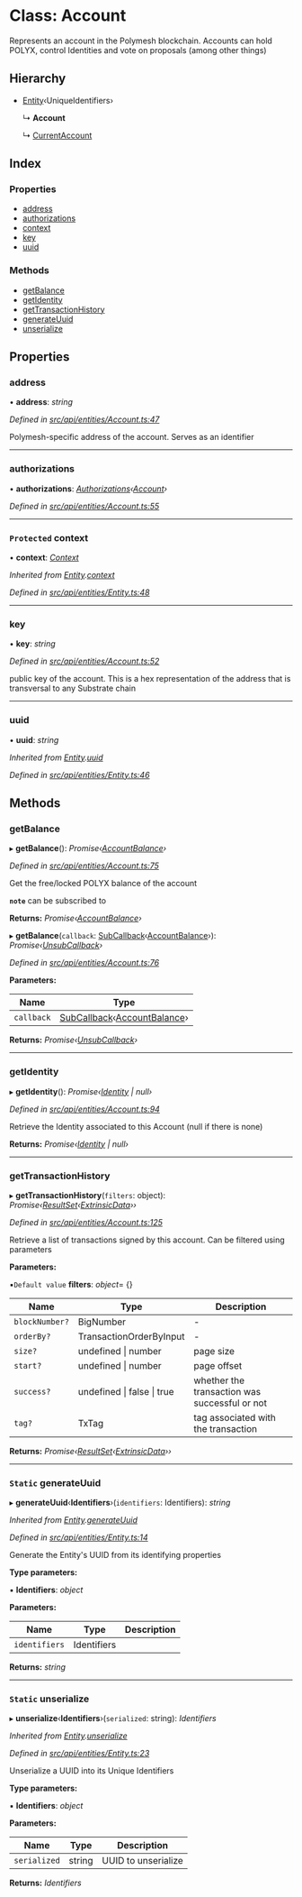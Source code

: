 # Class: Account

Represents an account in the Polymesh blockchain. Accounts can hold POLYX, control Identities and vote on proposals (among other things)

## Hierarchy

* [Entity](entity.md)‹UniqueIdentifiers›

  ↳ **Account**

  ↳ [CurrentAccount](currentaccount.md)

## Index

### Properties

* [address](account.md#address)
* [authorizations](account.md#authorizations)
* [context](account.md#protected-context)
* [key](account.md#key)
* [uuid](account.md#uuid)

### Methods

* [getBalance](account.md#getbalance)
* [getIdentity](account.md#getidentity)
* [getTransactionHistory](account.md#gettransactionhistory)
* [generateUuid](account.md#static-generateuuid)
* [unserialize](account.md#static-unserialize)

## Properties

###  address

• **address**: *string*

*Defined in [src/api/entities/Account.ts:47](https://github.com/PolymathNetwork/polymesh-sdk/blob/da32f46a/src/api/entities/Account.ts#L47)*

Polymesh-specific address of the account. Serves as an identifier

___

###  authorizations

• **authorizations**: *[Authorizations](authorizations.md)‹[Account](account.md)›*

*Defined in [src/api/entities/Account.ts:55](https://github.com/PolymathNetwork/polymesh-sdk/blob/da32f46a/src/api/entities/Account.ts#L55)*

___

### `Protected` context

• **context**: *[Context](context.md)*

*Inherited from [Entity](entity.md).[context](entity.md#protected-context)*

*Defined in [src/api/entities/Entity.ts:48](https://github.com/PolymathNetwork/polymesh-sdk/blob/da32f46a/src/api/entities/Entity.ts#L48)*

___

###  key

• **key**: *string*

*Defined in [src/api/entities/Account.ts:52](https://github.com/PolymathNetwork/polymesh-sdk/blob/da32f46a/src/api/entities/Account.ts#L52)*

public key of the account. This is a hex representation of the address that is transversal to any Substrate chain

___

###  uuid

• **uuid**: *string*

*Inherited from [Entity](entity.md).[uuid](entity.md#uuid)*

*Defined in [src/api/entities/Entity.ts:46](https://github.com/PolymathNetwork/polymesh-sdk/blob/da32f46a/src/api/entities/Entity.ts#L46)*

## Methods

###  getBalance

▸ **getBalance**(): *Promise‹[AccountBalance](../interfaces/accountbalance.md)›*

*Defined in [src/api/entities/Account.ts:75](https://github.com/PolymathNetwork/polymesh-sdk/blob/da32f46a/src/api/entities/Account.ts#L75)*

Get the free/locked POLYX balance of the account

**`note`** can be subscribed to

**Returns:** *Promise‹[AccountBalance](../interfaces/accountbalance.md)›*

▸ **getBalance**(`callback`: [SubCallback](../globals.md#subcallback)‹[AccountBalance](../interfaces/accountbalance.md)›): *Promise‹[UnsubCallback](../globals.md#unsubcallback)›*

*Defined in [src/api/entities/Account.ts:76](https://github.com/PolymathNetwork/polymesh-sdk/blob/da32f46a/src/api/entities/Account.ts#L76)*

**Parameters:**

Name | Type |
------ | ------ |
`callback` | [SubCallback](../globals.md#subcallback)‹[AccountBalance](../interfaces/accountbalance.md)› |

**Returns:** *Promise‹[UnsubCallback](../globals.md#unsubcallback)›*

___

###  getIdentity

▸ **getIdentity**(): *Promise‹[Identity](identity.md) | null›*

*Defined in [src/api/entities/Account.ts:94](https://github.com/PolymathNetwork/polymesh-sdk/blob/da32f46a/src/api/entities/Account.ts#L94)*

Retrieve the Identity associated to this Account (null if there is none)

**Returns:** *Promise‹[Identity](identity.md) | null›*

___

###  getTransactionHistory

▸ **getTransactionHistory**(`filters`: object): *Promise‹[ResultSet](../interfaces/resultset.md)‹[ExtrinsicData](../interfaces/extrinsicdata.md)››*

*Defined in [src/api/entities/Account.ts:125](https://github.com/PolymathNetwork/polymesh-sdk/blob/da32f46a/src/api/entities/Account.ts#L125)*

Retrieve a list of transactions signed by this account. Can be filtered using parameters

**Parameters:**

▪`Default value`  **filters**: *object*= {}

Name | Type | Description |
------ | ------ | ------ |
`blockNumber?` | BigNumber | - |
`orderBy?` | TransactionOrderByInput | - |
`size?` | undefined &#124; number | page size |
`start?` | undefined &#124; number | page offset  |
`success?` | undefined &#124; false &#124; true | whether the transaction was successful or not |
`tag?` | TxTag | tag associated with the transaction |

**Returns:** *Promise‹[ResultSet](../interfaces/resultset.md)‹[ExtrinsicData](../interfaces/extrinsicdata.md)››*

___

### `Static` generateUuid

▸ **generateUuid**‹**Identifiers**›(`identifiers`: Identifiers): *string*

*Inherited from [Entity](entity.md).[generateUuid](entity.md#static-generateuuid)*

*Defined in [src/api/entities/Entity.ts:14](https://github.com/PolymathNetwork/polymesh-sdk/blob/da32f46a/src/api/entities/Entity.ts#L14)*

Generate the Entity's UUID from its identifying properties

**Type parameters:**

▪ **Identifiers**: *object*

**Parameters:**

Name | Type | Description |
------ | ------ | ------ |
`identifiers` | Identifiers |   |

**Returns:** *string*

___

### `Static` unserialize

▸ **unserialize**‹**Identifiers**›(`serialized`: string): *Identifiers*

*Inherited from [Entity](entity.md).[unserialize](entity.md#static-unserialize)*

*Defined in [src/api/entities/Entity.ts:23](https://github.com/PolymathNetwork/polymesh-sdk/blob/da32f46a/src/api/entities/Entity.ts#L23)*

Unserialize a UUID into its Unique Identifiers

**Type parameters:**

▪ **Identifiers**: *object*

**Parameters:**

Name | Type | Description |
------ | ------ | ------ |
`serialized` | string | UUID to unserialize  |

**Returns:** *Identifiers*
